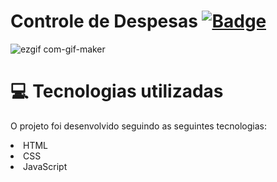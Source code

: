 # Controle de Despesas [![ Badge](https://img.shields.io/badge/-Test_the_project_by_clicking_here-gray?style=flat-square&logo=&logoColor=white&link=https://https://https://https://juanfernandess.github.io/Controle-de-Despesas/)](https://juanfernandess.github.io/Controle-de-Despesas/)

![ezgif com-gif-maker](https://user-images.githubusercontent.com/80279567/119030876-d7a80f80-b980-11eb-9ac2-590f10e17624.gif)

# 💻 Tecnologias utilizadas
O projeto foi desenvolvido seguindo as seguintes tecnologias:

<li>HTML
<li>CSS
<li>JavaScript
